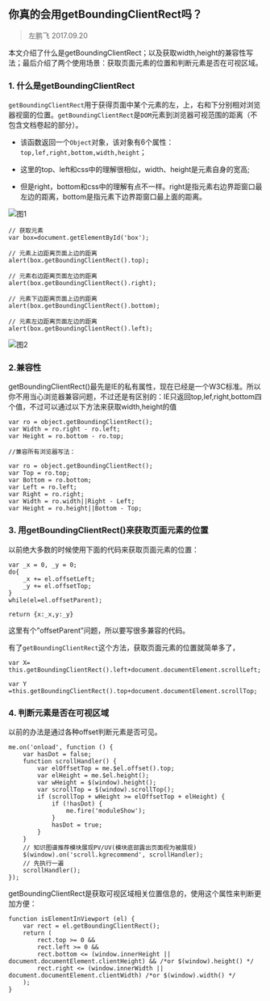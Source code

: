 ## 你真的会用getBoundingClientRect吗？

> 左鹏飞 2017.09.20


本文介绍了什么是getBoundingClientRect；以及获取width,height的兼容性写法；最后介绍了两个使用场景：获取页面元素的位置和判断元素是否在可视区域。

### 1. 什么是getBoundingClientRect


`getBoundingClientRect`用于获得页面中某个元素的左，上，右和下分别相对浏览器视窗的位置。`getBoundingClientRect`是`DOM`元素到浏览器可视范围的距离（不包含文档卷起的部分）。

+ 该函数返回一个`Object`对象，该对象有6个属性：`top,lef,right,bottom,width,height`；

+ 这里的top、left和css中的理解很相似，width、height是元素自身的宽高;

+ 但是right，bottom和css中的理解有点不一样。right是指元素右边界距窗口最左边的距离，bottom是指元素下边界距窗口最上面的距离。

![图1](https://github.com/zuopf769/notebook/blob/master/fe/%E4%BD%A0%E7%9C%9F%E7%9A%84%E4%BC%9A%E7%94%A8getBoundingClientRect%E5%90%97/2008100603035335.gif)

```
// 获取元素
var box=document.getElementById('box');

// 元素上边距离页面上边的距离
alert(box.getBoundingClientRect().top);

// 元素右边距离页面左边的距离
alert(box.getBoundingClientRect().right); 

// 元素下边距离页面上边的距离
alert(box.getBoundingClientRect().bottom);

// 元素左边距离页面左边的距离
alert(box.getBoundingClientRect().left);
```


![图2](https://github.com/zuopf769/notebook/blob/master/fe/%E4%BD%A0%E7%9C%9F%E7%9A%84%E4%BC%9A%E7%94%A8getBoundingClientRect%E5%90%97/2008100603040663.gif)


### 2.兼容性

getBoundingClientRect()最先是IE的私有属性，现在已经是一个W3C标准。所以你不用当心浏览器兼容问题，不过还是有区别的：IE只返回top,lef,right,bottom四个值，不过可以通过以下方法来获取width,height的值


```
var ro = object.getBoundingClientRect();
var Width = ro.right - ro.left;
var Height = ro.bottom - ro.top;

//兼容所有浏览器写法：

var ro = object.getBoundingClientRect();
var Top = ro.top;
var Bottom = ro.bottom;
var Left = ro.left;
var Right = ro.right;
var Width = ro.width||Right - Left;
var Height = ro.height||Bottom - Top;

```

### 3. 用getBoundingClientRect()来获取页面元素的位置

以前绝大多数的时候使用下面的代码来获取页面元素的位置：

```
var _x = 0, _y = 0;
do{
	_x += el.offsetLeft;
	_y += el.offsetTop;
}
while(el=el.offsetParent);

return {x:_x,y:_y}

```
这里有个”offsetParent”问题，所以要写很多兼容的代码。


有了`getBoundingClientRect`这个方法，获取页面元素的位置就简单多了，

```
var X= this.getBoundingClientRect().left+document.documentElement.scrollLeft;

var Y =this.getBoundingClientRect().top+document.documentElement.scrollTop;

```

### 4. 判断元素是否在可视区域

以前的办法是通过各种offset判断元素是否可见。

```
me.on('onload', function () {
    var hasDot = false;
    function scrollHandler() {
        var elOffsetTop = me.$el.offset().top;
        var elHeight = me.$el.height();
        var wHeight = $(window).height();
        var scrollTop = $(window).scrollTop();
        if (scrollTop + wHeight >= elOffsetTop + elHeight) {
            if (!hasDot) {
                me.fire('moduleShow');
            }
            hasDot = true;
        }
    }
    // 知识图谱推荐模块展现PV/UV(模块底部露出页面视为被展现)
    $(window).on('scroll.kgrecommend', scrollHandler);
    // 先执行一遍
    scrollHandler();
});
```


 getBoundingClientRect是获取可视区域相关位置信息的，使用这个属性来判断更加方便：

```
function isElementInViewport (el) {
    var rect = el.getBoundingClientRect();
    return (
        rect.top >= 0 &&
        rect.left >= 0 &&
        rect.bottom <= (window.innerHeight || document.documentElement.clientHeight) && /*or $(window).height() */
        rect.right <= (window.innerWidth || document.documentElement.clientWidth) /*or $(window).width() */
    );
}
```


 



